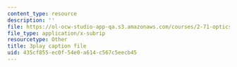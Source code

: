 ```yaml
---
content_type: resource
description: ''
file: https://ol-ocw-studio-app-qa.s3.amazonaws.com/courses/2-71-optics-spring-2009/435cf855ec0f54e0a614c567c5eecb45_IYBYmOVmICg.vtt
file_type: application/x-subrip
resourcetype: Other
title: 3play caption file
uid: 435cf855-ec0f-54e0-a614-c567c5eecb45
---
```

